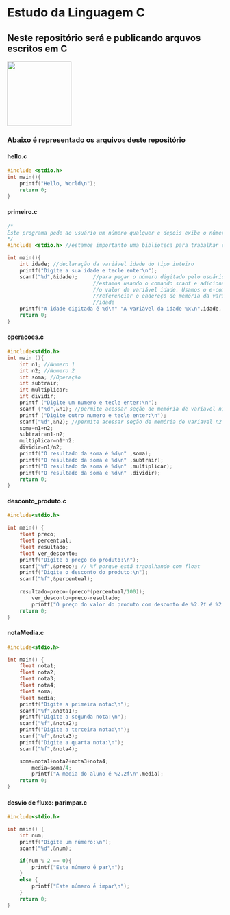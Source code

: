 # Estudo da Linguagem C
## Neste repositório será e publicando arquvos escritos em C
<img src="https://lh3.googleusercontent.com/proxy/FbO7zfRSdURCyVNZ09T2i2_BzFXoD5MPjEyJnb7EwlkAY_sxXq5Aa2GCRbZPNeADLxWjDxv1lwRSkVuld_kZXf1UVS0FQeCCdXBiG_eO9hm_2wjzmP0Q1Ca80V3Z" height="150" width="150">

### Abaixo é representado os arquivos deste repositório

#### hello.c

```c
#include <stdio.h>
int main(){
    printf("Hello, World\n");
    return 0;
}
```

#### primeiro.c

```c
/*
Este programa pede ao usuário um número qualquer e depois exibe o número na tela
*/
#include <stdio.h> //estamos importanto uma biblioteca para trabalhar com entrada e saida de dados

int main(){
    int idade; //declaração da variável idade do tipo inteiro
    printf("Digite a sua idade e tecle enter\n");
    scanf("%d",&idade);     //para pegar o número digitado pelo usuário
                            //estamos usando o comando scanf e adicionando
                            //o valor da variável idade. Usamos o e-comercial para
                            //referenciar o endereço de memória da variavel
                            //idade
    printf("A idade digitada é %d\n" "A variável da idade %x\n",idade, &idade);
    return 0;
}
```

#### operacoes.c

```c
#include<stdio.h>
int main (){
    int n1; //Numero 1
    int n2; //Numero 2
    int soma; //Operação
    int subtrair;
    int multiplicar;
    int dividir;
    printf ("Digite um numero e tecle enter:\n");
    scanf ("%d",&n1); //permite acessar seção de memória de variavel n1
    printf ("Digite outro numero e tecle enter:\n");
    scanf("%d",&n2); //permite acessar seção de memória de variavel n2
    soma=n1+n2;
    subtrair=n1-n2;
    multiplicar=n1*n2;
    dividir=n1/n2;
    printf("O resultado da soma é %d\n" ,soma);
    printf("O resultado da soma é %d\n" ,subtrair);
    printf("O resultado da soma é %d\n" ,multiplicar);
    printf("O resultado da soma é %d\n" ,dividir);
    return 0;
}
```

#### desconto_produto.c

```c
#include<stdio.h>

int main() {
    float preco;
    float percentual;
    float resultado;
    float ver_desconto;
    printf("Digite o preço do produto:\n");
    scanf("%f",&preco); // %f porque está trabalhando com float
    printf("Digite o desconto do produto:\n");
    scanf("%f",&percentual);
    
    resultado=preco-(preco*(percentual/100));
        ver_desconto=preco-resultado;
        printf("O preço do valor do produto com desconto de %2.2f é %2.2f\n",ver_desconto,resultado);
    return 0;
}
```

#### notaMedia.c

```c
#include<stdio.h>

int main() {
    float nota1;
    float nota2;
    float nota3;
    float nota4;
    float soma;
    float media;
    printf("Digite a primeira nota:\n");
    scanf("%f",&nota1);
    printf("Digite a segunda nota:\n");
    scanf("%f",&nota2);
    printf("Digite a terceira nota:\n");
    scanf("%f",&nota3);
    printf("Digite a quarta nota:\n");
    scanf("%f",&nota4);

    soma=nota1+nota2+nota3+nota4;
        media=soma/4;
        printf("A media do aluno é %2.2f\n",media);
    return 0;
}
```

#### desvio de fluxo: parimpar.c

```c
#include<stdio.h>

int main() {
    int num;
    printf("Digite um número:\n");
    scanf("%d",&num);

    if(num % 2 == 0){
        printf("Este número é par\n");
    }
    else {
        printf("Este número é impar\n");
    }
    return 0;
}
```